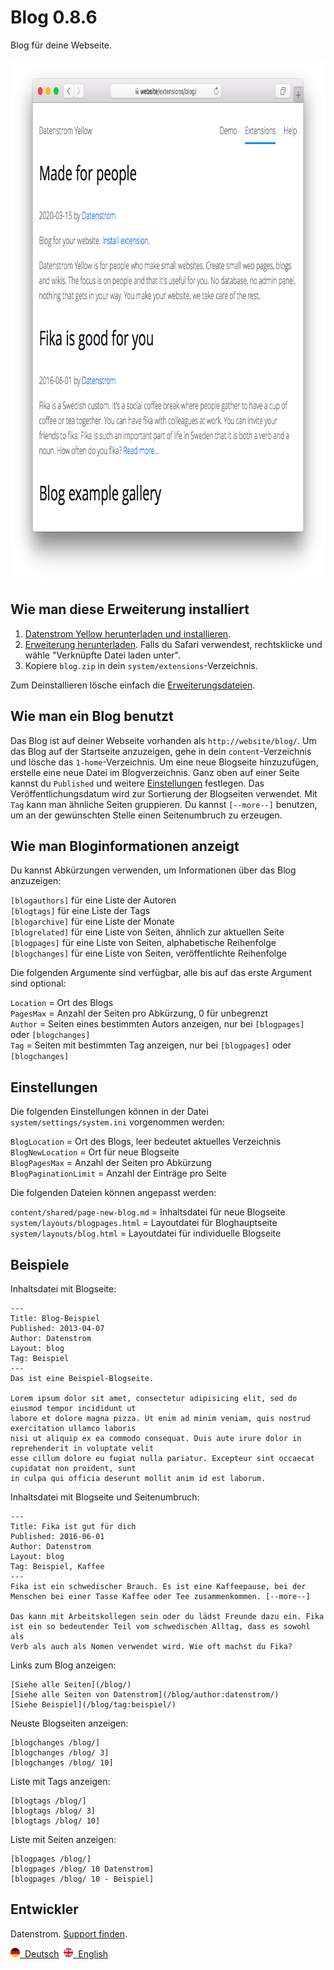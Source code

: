 Blog 0.8.6
==========
Blog für deine Webseite.

<p align="center"><img src="blog-screenshot.png?raw=true" width="795" height="836" alt="Bildschirmfoto"></p>

## Wie man diese Erweiterung installiert

1. [Datenstrom Yellow herunterladen und installieren](https://github.com/datenstrom/yellow/).
2. [Erweiterung herunterladen](https://github.com/datenstrom/yellow-extensions/raw/master/zip/blog.zip). Falls du Safari verwendest, rechtsklicke und wähle "Verknüpfte Datei laden unter".
3. Kopiere `blog.zip` in dein `system/extensions`-Verzeichnis.

Zum Deinstallieren lösche einfach die [Erweiterungsdateien](extension.ini).

## Wie man ein Blog benutzt

Das Blog ist auf deiner Webseite vorhanden als `http://website/blog/`. Um das Blog auf der Startseite anzuzeigen, gehe in dein `content`-Verzeichnis und lösche das `1-home`-Verzeichnis. Um eine neue Blogseite hinzuzufügen, erstelle eine neue Datei im Blogverzeichnis. Ganz oben auf einer Seite kannst du `Published` und weitere [Einstellungen](https://github.com/datenstrom/yellow-extensions/tree/master/features/core/README-de.md#einstellungen) festlegen. Das Veröffentlichungsdatum wird zur Sortierung der Blogseiten verwendet. Mit `Tag` kann man ähnliche Seiten gruppieren. Du kannst `[--more--]` benutzen, um an der gewünschten Stelle einen Seitenumbruch zu erzeugen.

## Wie man Bloginformationen anzeigt

Du kannst Abkürzungen verwenden, um Informationen über das Blog anzuzeigen:

`[blogauthors]` für eine Liste der Autoren  
`[blogtags]` für eine Liste der Tags  
`[blogarchive]` für eine Liste der Monate  
`[blogrelated]` für eine Liste von Seiten, ähnlich zur aktuellen Seite  
`[blogpages]` für eine Liste von Seiten, alphabetische Reihenfolge  
`[blogchanges]` für eine Liste von Seiten, veröffentlichte Reihenfolge  

Die folgenden Argumente sind verfügbar, alle bis auf das erste Argument sind optional:

`Location` = Ort des Blogs  
`PagesMax` = Anzahl der Seiten pro Abkürzung, 0 für unbegrenzt  
`Author` = Seiten eines bestimmten Autors anzeigen, nur bei `[blogpages]` oder `[blogchanges]`  
`Tag` = Seiten mit bestimmten Tag anzeigen, nur bei `[blogpages]` oder `[blogchanges]`  

## Einstellungen

Die folgenden Einstellungen können in der Datei `system/settings/system.ini` vorgenommen werden:

`BlogLocation` = Ort des Blogs, leer bedeutet aktuelles Verzeichnis  
`BlogNewLocation` = Ort für neue Blogseite  
`BlogPagesMax` = Anzahl der Seiten pro Abkürzung  
`BlogPaginationLimit` = Anzahl der Einträge pro Seite 

Die folgenden Dateien können angepasst werden:

`content/shared/page-new-blog.md` = Inhaltsdatei für neue Blogseite   
`system/layouts/blogpages.html` = Layoutdatei für Bloghauptseite  
`system/layouts/blog.html` = Layoutdatei für individuelle Blogseite 

## Beispiele

Inhaltsdatei mit Blogseite:

    ---
    Title: Blog-Beispiel
    Published: 2013-04-07
    Author: Datenstrom
    Layout: blog
    Tag: Beispiel
    ---
    Das ist eine Beispiel-Blogseite.

    Lorem ipsum dolor sit amet, consectetur adipisicing elit, sed do eiusmod tempor incididunt ut 
    labore et dolore magna pizza. Ut enim ad minim veniam, quis nostrud exercitation ullamco laboris 
    nisi ut aliquip ex ea commodo consequat. Duis aute irure dolor in reprehenderit in voluptate velit 
    esse cillum dolore eu fugiat nulla pariatur. Excepteur sint occaecat cupidatat non proident, sunt 
    in culpa qui officia deserunt mollit anim id est laborum.

Inhaltsdatei mit Blogseite und Seitenumbruch:

    ---
    Title: Fika ist gut für dich
    Published: 2016-06-01
    Author: Datenstrom
    Layout: blog
    Tag: Beispiel, Kaffee
    ---
    Fika ist ein schwedischer Brauch. Es ist eine Kaffeepause, bei der 
    Menschen bei einer Tasse Kaffee oder Tee zusammenkommen. [--more--]
    
    Das kann mit Arbeitskollegen sein oder du lädst Freunde dazu ein. Fika 
    ist ein so bedeutender Teil vom schwedischen Alltag, dass es sowohl als 
    Verb als auch als Nomen verwendet wird. Wie oft machst du Fika?

Links zum Blog anzeigen:

    [Siehe alle Seiten](/blog/)
    [Siehe alle Seiten von Datenstrom](/blog/author:datenstrom/)
    [Siehe Beispiel](/blog/tag:beispiel/)

Neuste Blogseiten anzeigen:

    [blogchanges /blog/]
    [blogchanges /blog/ 3]
    [blogchanges /blog/ 10]

Liste mit Tags anzeigen:

    [blogtags /blog/]
    [blogtags /blog/ 3]
    [blogtags /blog/ 10]

Liste mit Seiten anzeigen:

    [blogpages /blog/]
    [blogpages /blog/ 10 Datenstrom]
    [blogpages /blog/ 10 - Beispiel]

## Entwickler

Datenstrom. [Support finden](https://datenstrom.se/de/yellow/help/).

<p>
<a href="README-de.md"><img src="https://raw.githubusercontent.com/datenstrom/yellow-extensions/master/features/help/language-de.png" width="15" height="15" alt="Deutsch">&nbsp; Deutsch</a>&nbsp;
<a href="README.md"><img src="https://raw.githubusercontent.com/datenstrom/yellow-extensions/master/features/help/language-en.png" width="15" height="15" alt="English">&nbsp; English</a>&nbsp;
</p>
